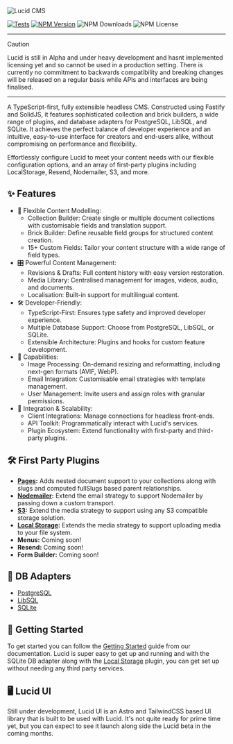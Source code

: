 ![Lucid CMS](https://github.com/ProtoDigitalUK/lucid_cms/blob/master/banner.png?raw=true)

[![Tests](https://github.com/ProtoDigitalUK/lucid_cms/actions/workflows/tests.yml/badge.svg)](https://github.com/ProtoDigitalUK/lucid_cms/actions/workflows/tests.yml)
[![NPM Version](https://img.shields.io/npm/v/@lucidcms/core/latest.svg)](https://www.npmjs.com/package/@lucidcms/core)
![NPM Downloads](https://img.shields.io/npm/dw/@lucidcms/core)
![NPM License](https://img.shields.io/npm/l/@lucidcms/core)

<hr/>

> [!CAUTION]
> Lucid is still in Alpha and under heavy development and hasnt implemented licensing yet and so cannot be used in a production setting. There is currently no commitment to backwards compatibility and breaking changes will be released on a regular basis while APIs and interfaces are being finalised.

<hr/>

A TypeScript-first, fully extensible headless CMS. Constructed using Fastify and SolidJS, it features sophisticated collection and brick builders, a wide range of plugins, and database adapters for PostgreSQL, LibSQL, and SQLite. It achieves the perfect balance of developer experience and an intuitive, easy-to-use interface for creators and end-users alike, without compromising on performance and flexibility.

Effortlessly configure Lucid to meet your content needs with our flexible configuration options, and an array of first-party plugins including LocalStorage, Resend, Nodemailer, S3, and more.

## ✨ Features

- 📝 Flexible Content Modelling:
    - Collection Builder: Create single or multiple document collections with customisable fields and translation support.
    - Brick Builder: Define reusable field groups for structured content creation.
    - 15+ Custom Fields: Tailor your content structure with a wide range of field types.
- 🎛️ Powerful Content Management:
    - Revisions & Drafts: Full content history with easy version restoration.
    - Media Library: Centralised management for images, videos, audio, and documents.
    - Localisation: Built-in support for multilingual content.
- 🛠️ Developer-Friendly:
    - TypeScript-First: Ensures type safety and improved developer experience.
    - Multiple Database Support: Choose from PostgreSQL, LibSQL, or SQLite.
    - Extensible Architecture: Plugins and hooks for custom feature development.
- 🔧 Capabilities:
    - Image Processing: On-demand resizing and reformatting, including next-gen formats (AVIF, WebP).
    - Email Integration: Customisable email strategies with template management.
    - User Management: Invite users and assign roles with granular permissions.
- 🔌 Integration & Scalability:
    - Client Integrations: Manage connections for headless front-ends.
    - API Toolkit: Programmatically interact with Lucid's services.
    - Plugin Ecosystem: Extend functionality with first-party and third-party plugins.

## 🛠️ First Party Plugins

- **[Pages](https://github.com/ProtoDigitalUK/lucid_cms/tree/master/packages/plugin-pages):** Adds nested document support to your collections along with slugs and computed fullSlugs based parent relationships.
- **[Nodemailer](https://github.com/ProtoDigitalUK/lucid_cms/tree/master/packages/plugin-nodemailer):** Extend the email strategy to support Nodemailer by passing down a custom transport.
- **[S3](https://github.com/ProtoDigitalUK/lucid_cms/tree/master/packages/plugin-s3):** Extend the media strategy to support using any S3 compatible storage solution.
- **[Local Storage](https://github.com/ProtoDigitalUK/lucid_cms/tree/master/packages/plugin-local-storage):** Extends the media strategy to support uploading media to your file system.
- **Menus:** Coming soon!
- **Resend:** Coming soon!
- **Form Builder:** Coming soon!

## 💾 DB Adapters

- [PostgreSQL](https://github.com/ProtoDigitalUK/lucid_cms/tree/master/packages/postgres-adapter)
- [LibSQL](https://github.com/ProtoDigitalUK/lucid_cms/tree/master/packages/libsql-adapter)
- [SQLite](https://github.com/ProtoDigitalUK/lucid_cms/tree/master/packages/sqlite-adapter)

## 🏁 Getting Started

To get started you can follow the [Getting Started](https://lucidcms.io/getting-started/) guide from our documentation. Lucid is super easy to get up and running and with the SQLite DB adapter along with the [Local Storage](https://lucidcms.io/plugins/local-storage/) plugin, you can get set up without needing any third party services.

## 🖥️ Lucid UI

Still under development, Lucid UI is an Astro and TailwindCSS based UI library that is built to be used with Lucid. It's not quite ready for prime time yet, but you can expect to see it launch along side the Lucid beta in the coming months.